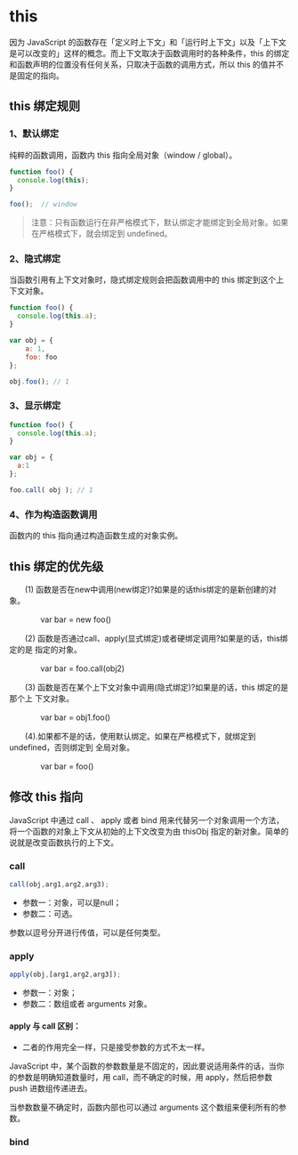 # this
因为 JavaScript 的函数存在「定义时上下文」和「运行时上下文」以及「上下文是可以改变的」这样的概念。而上下文取决于函数调用时的各种条件，this 的绑定和函数声明的位置没有任何关系，只取决于函数的调用方式，所以 this 的值并不是固定的指向。

## this 绑定规则
### 1、默认绑定
纯粹的函数调用，函数内 this 指向全局对象（window / global）。

``` js
function foo() {
  console.log(this);
}

foo();  // window
```

> 注意：只有函数运行在非严格模式下，默认绑定才能绑定到全局对象。如果在严格模式下，就会绑定到 undefined。

### 2、隐式绑定

当函数引用有上下文对象时，隐式绑定规则会把函数调用中的 this 绑定到这个上下文对象。

``` js
function foo() {
  console.log(this.a);
}

var obj = {
    a: 1,
    foo: foo
};

obj.foo(); // 1
```

### 3、显示绑定
``` js
function foo() {
  console.log(this.a);
}

var obj = {
  a:1
};

foo.call( obj ); // 1
```

### 4、作为构造函数调用
函数内的 this 指向通过构造函数生成的对象实例。

## this 绑定的优先级

　　(1) 函数是否在new中调用(new绑定)?如果是的话this绑定的是新创建的对象。

　　　　var bar = new foo()

　　(2) 函数是否通过call、apply(显式绑定)或者硬绑定调用?如果是的话，this绑定的是 指定的对象。

　　　　var bar = foo.call(obj2)

　　(3) 函数是否在某个上下文对象中调用(隐式绑定)?如果是的话，this 绑定的是那个上 下文对象。

　　　　var bar = obj1.foo()

　　(4).如果都不是的话，使用默认绑定。如果在严格模式下，就绑定到undefined，否则绑定到 全局对象。

　　　　var bar = foo()

## 修改 this 指向
JavaScript 中通过 call 、 apply 或者 bind 用来代替另一个对象调用一个方法，将一个函数的对象上下文从初始的上下文改变为由 thisObj 指定的新对象。简单的说就是改变函数执行的上下文。

### call
``` js
call(obj,arg1,arg2,arg3);
```

* 参数一：对象，可以是null；
* 参数二：可选。

参数以逗号分开进行传值，可以是任何类型。

### apply
``` js
apply(obj,[arg1,arg2,arg3]);
```

* 参数一：对象；
* 参数二：数组或者 arguments 对象。

#### apply 与 call 区别：
* 二者的作用完全一样，只是接受参数的方式不太一样。

JavaScript 中，某个函数的参数数量是不固定的，因此要说适用条件的话，当你的参数是明确知道数量时，用 call，而不确定的时候，用 apply，然后把参数 push 进数组传递进去。

当参数数量不确定时，函数内部也可以通过 arguments 这个数组来便利所有的参数。

### bind
